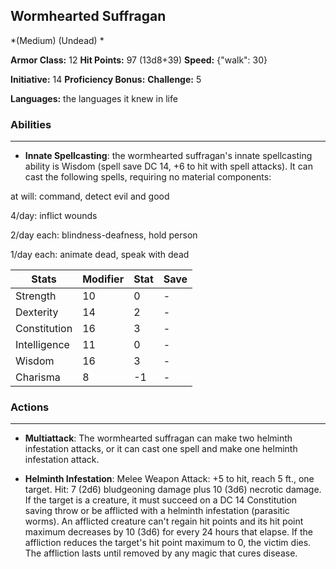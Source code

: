 ## Wormhearted Suffragan
*(Medium) (Undead) *

**Armor Class:** 12
**Hit Points:** 97 (13d8+39)
**Speed:** {"walk": 30}

**Initiative:** 14
**Proficiency Bonus:**
**Challenge:** 5

**Languages:** the languages it knew in life

### Abilities
 --- 
- **Innate Spellcasting**: the wormhearted suffragan's innate spellcasting ability is Wisdom (spell save DC 14, +6 to hit with spell attacks). It can cast the following spells, requiring no material components:

at will: command, detect evil and good

4/day: inflict wounds

2/day each: blindness-deafness, hold person

1/day each: animate dead, speak with dead



| Stats | Modifier | Stat | Save
| ---- | ---- | ---- | ---- |
| Strength | 10 | 0 | - |
| Dexterity | 14 | 2 | - |
| Constitution | 16 | 3 | - |
| Intelligence | 11 | 0 | - |
| Wisdom | 16 | 3 | - |
| Charisma | 8 | -1 | - |

### Actions
 --- 
- **Multiattack**: The wormhearted suffragan can make two helminth infestation attacks, or it can cast one spell and make one helminth infestation attack.

- **Helminth Infestation**: Melee Weapon Attack: +5 to hit, reach 5 ft., one target. Hit: 7 (2d6) bludgeoning damage plus 10 (3d6) necrotic damage. If the target is a creature, it must succeed on a DC 14 Constitution saving throw or be afflicted with a helminth infestation (parasitic worms). An afflicted creature can't regain hit points and its hit point maximum decreases by 10 (3d6) for every 24 hours that elapse. If the affliction reduces the target's hit point maximum to 0, the victim dies. The affliction lasts until removed by any magic that cures disease.


